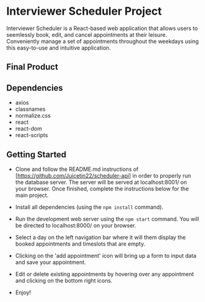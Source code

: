 # Interviewer Scheduler Project

Interviewer Scheduler is a React-based web application that allows users to seemlessly book, edit, and cancel appointments at their leisure. Conveniently manage a set of appointments throughout the weekdays using this easy-to-use and intuitive application.

## Final Product
<!--
just for reference for now!

!["Screenshot of main URLs page"](https://github.com/Juicetin22/tinyapp/blob/master/docs/urls-page.png)

-->

## Dependencies

- axios
- classnames
- normalize.css
- react
- react-dom
- react-scripts

## Getting Started

- Clone and follow the README.md instructions of [https://github.com/Juicetin22/scheduler-api] in order to properly run the database server. The server will be served at localhost:8001/ on your browser. Once finished, complete the instructions below for the main project.

- Install all dependencies (using the `npm install` command).
- Run the development web server using the `npm start` command. You will be directed to localhost:8000/ on your browser.
- Select a day on the left navigation bar where it will them display the booked appointments and timeslots that are empty.
- Clicking on the 'add appointment' icon will bring up a form to input data and save your appointment.
- Edit or delete existing appointments by hovering over any appointment and clicking on the bottom right icons.
- Enjoy!